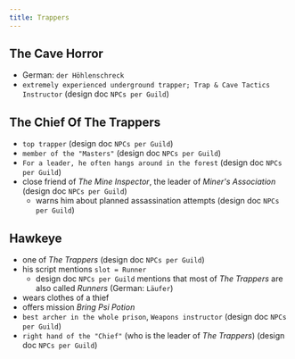 ```yaml
---
title: Trappers
---
```


## The Cave Horror
- German: `der Höhlenschreck`
- `extremely experienced underground trapper; Trap & Cave Tactics Instructor` (design doc `NPCs per Guild`)

## The Chief Of The Trappers
- `top trapper` (design doc `NPCs per Guild`)
- `member of the "Masters"` (design doc `NPCs per Guild`)
- `For a leader, he often hangs around in the forest` (design doc `NPCs per Guild`)
- close friend of _The Mine Inspector_, the leader of _Miner's Association_ (design doc `NPCs per Guild`)
  - warns him about planned assassination attempts (design doc `NPCs per Guild`)

## Hawkeye
- one of _The Trappers_ (design doc `NPCs per Guild`)
- his script mentions `slot = Runner`
  - design doc `NPCs per Guild` mentions that most of _The Trappers_ are also called _Runners_ (German: `Läufer`)
- wears clothes of a thief
- offers mission _Bring Psi Potion_
- `best archer in the whole prison`, `Weapons instructor` (design doc `NPCs per Guild`)
- `right hand of the "Chief"` (who is the leader of _The Trappers_) (design doc `NPCs per Guild`)

